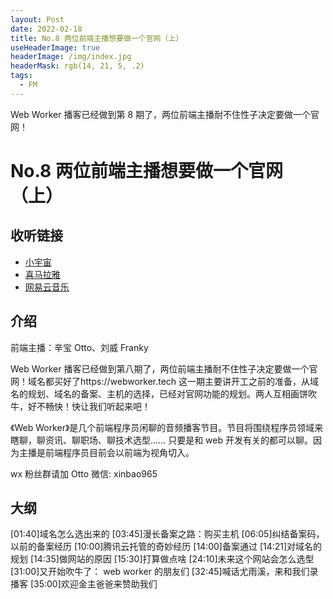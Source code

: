 ```yaml
---
layout: Post
date: 2022-02-18
title: No.8 两位前端主播想要做一个官网（上）
useHeaderImage: true
headerImage: /img/index.jpg
headerMask: rgb(14, 21, 5, .2)
tags:
  - FM
---
```


Web Worker 播客已经做到第 8 期了，两位前端主播耐不住性子决定要做一个官网！

<!-- more -->

# No.8 两位前端主播想要做一个官网（上）

## 收听链接

- [小宇宙](https://www.xiaoyuzhoufm.com/episode/620e870bc3d3246fb26ee5d8)
- [喜马拉雅](https://www.ximalaya.com/sound/503029724)
- [网易云音乐](https://music.163.com/#/program?id=2498410557)

## 介绍

前端主播：辛宝 Otto、刘威 Franky

Web Worker 播客已经做到第八期了，两位前端主播耐不住性子决定要做一个官网！域名都买好了https://webworker.tech 这一期主要讲开工之前的准备，从域名的规划、域名的备案、主机的选择，已经对官网功能的规划。两人互相画饼吹牛，好不畅快！快让我们听起来吧！

《Web Worker》是几个前端程序员闲聊的音频播客节目。节目将围绕程序员领域来瞎聊，聊资讯、聊职场、聊技术选型...... 只要是和 web 开发有关的都可以聊。因为主播是前端程序员目前会以前端为视角切入。

wx 粉丝群请加 Otto 微信: xinbao965

## 大纲

[01:40]域名怎么选出来的
[03:45]漫长备案之路：购买主机
[06:05]纠结备案码，以前的备案经历
[10:00]腾讯云托管的奇妙经历
[14:00]备案通过
[14:21]对域名的规划
[14:35]做网站的原因
[15:30]打算做点啥
[24:10]未来这个网站会怎么选型
[31:00]又开始吹牛了： web worker 的朋友们
[32:45]喊话尤雨溪，来和我们录播客
[35:00]欢迎金主爸爸来赞助我们
